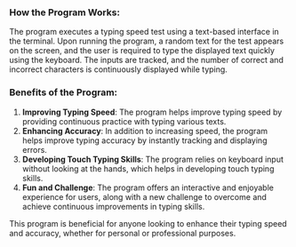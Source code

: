 ### How the Program Works:
The program executes a typing speed test using a text-based interface in the terminal. Upon running the program, a random text for the test appears on the screen, and the user is required to type the displayed text quickly using the keyboard. The inputs are tracked, and the number of correct and incorrect characters is continuously displayed while typing.

### Benefits of the Program:
1. **Improving Typing Speed**: The program helps improve typing speed by providing continuous practice with typing various texts.
2. **Enhancing Accuracy**: In addition to increasing speed, the program helps improve typing accuracy by instantly tracking and displaying errors.
3. **Developing Touch Typing Skills**: The program relies on keyboard input without looking at the hands, which helps in developing touch typing skills.
4. **Fun and Challenge**: The program offers an interactive and enjoyable experience for users, along with a new challenge to overcome and achieve continuous improvements in typing skills.

This program is beneficial for anyone looking to enhance their typing speed and accuracy, whether for personal or professional purposes.
